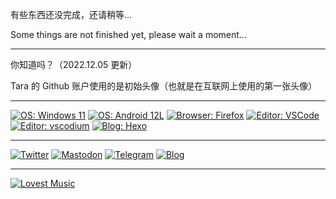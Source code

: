 有些东西还没完成，还请稍等...

Some things are not finished yet, please wait a moment...

---

你知道吗？（2022.12.05 更新）

Tara 的 Github 账户使用的是初始头像（也就是在互联网上使用的第一张头像）

---

[![OS: Windows 11](https://img.shields.io/badge/OS-Windows%2011-%230078D4?logo=windows11)](https://www.microsoft.com/windows/windows-11)
[![OS: Android 12L](https://img.shields.io/badge/OS-Android%2012L-%233DDC84?logo=android)](https://www.android.com)
[![Browser: Firefox](https://img.shields.io/badge/Browser-Firefox-%23FF7139?logo=firefoxbrowser)](https://www.mozilla.org/firefox/browsers)
[![Editor: VSCode](https://img.shields.io/badge/Editor-VS%20Code%20Insiders-%2324bfa5?logo=visualstudiocode)](https://github.com/microsoft/vscode)
[![Editor: vscodium](https://img.shields.io/badge/Editor-VSCodium-%232F80ED?logo=vscodium)](https://github.com/VSCodium/vscodium)
[![Blog: Hexo](https://img.shields.io/badge/Blog%20Framework-Hexo-%230e83cd?logo=hexo)](https://hexo.io)

---

[![Twitter](https://img.shields.io/badge/dynamic/json?url=https%3A%2F%2Fapi.swo.moe%2Fstats%2Ftwitter%2Ftaranakineko&query=count&color=1da1f2&label=Twitter&labelColor=282c34&logo=twitter&suffix=+follows&cacheSeconds=3600)](https://twitter.com/taranakineko)
[![Mastodon](https://img.shields.io/badge/dynamic/json?url=https%3A%2F%2Fapi.swo.moe%2Fstats%2Fmastodon%2F%2540TaranakiNeko%2540alive.bar&query=count&color=6364ff&label=Mastodon&logo=mastodon&suffix=+follows&cacheSeconds=3600)](https://alive.bar/@TaranakiNeko)
[![Telegram](https://img.shields.io/badge/dynamic/json?url=https%3A%2F%2Fapi.swo.moe%2Fstats%2Ftelegram%2Ftaraneko_what_happen&query=count&color=2CA5E0&label=Telegram&labelColor=282c34&logo=telegram&suffix=+members&cacheSeconds=3600)](https://t.me/taraneko_what_happen)
[![Blog](https://img.shields.io/badge/Blog-%E6%B9%9B%E8%93%9D%E7%9A%84%E8%B0%83%E8%89%B2%E6%9D%BF-%235BCFFA?logo=hexo)](https://nekoq.eu.org)

---

[![Lovest Music](https://img.shields.io/badge/Favorite%20music-%E3%83%A1%E3%83%AA%E3%83%BC%E3%83%A1%E3%83%AA%E3%83%BC%20--%20rye%20%C2%B7%20%E9%B9%BF%E4%B9%83-%23b49281?logo=spotify)](https://open.spotify.com/track/1AsuS22euoA54vnVMh3wnE)

<!--

- 👋 Hi, I’m @taranakiNeko
- 👀 I’m interested in ...
- 🌱 I’m currently learning ...
- 💞️ I’m looking to collaborate on ...
- 📫 How to reach me ...


taranakiNeko/taranakiNeko is a ✨ special ✨ repository because its `README.md` (this file) appears on your GitHub profile.
You can click the Preview link to take a look at your changes.
--->
